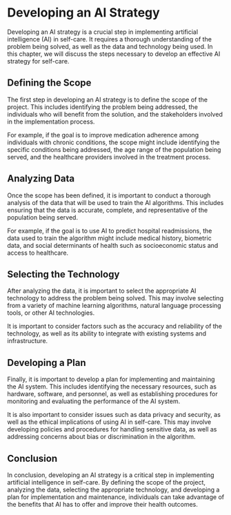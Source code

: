 Developing an AI Strategy
==================================================================

Developing an AI strategy is a crucial step in implementing artificial intelligence (AI) in self-care. It requires a thorough understanding of the problem being solved, as well as the data and technology being used. In this chapter, we will discuss the steps necessary to develop an effective AI strategy for self-care.

Defining the Scope
------------------

The first step in developing an AI strategy is to define the scope of the project. This includes identifying the problem being addressed, the individuals who will benefit from the solution, and the stakeholders involved in the implementation process.

For example, if the goal is to improve medication adherence among individuals with chronic conditions, the scope might include identifying the specific conditions being addressed, the age range of the population being served, and the healthcare providers involved in the treatment process.

Analyzing Data
--------------

Once the scope has been defined, it is important to conduct a thorough analysis of the data that will be used to train the AI algorithms. This includes ensuring that the data is accurate, complete, and representative of the population being served.

For example, if the goal is to use AI to predict hospital readmissions, the data used to train the algorithm might include medical history, biometric data, and social determinants of health such as socioeconomic status and access to healthcare.

Selecting the Technology
------------------------

After analyzing the data, it is important to select the appropriate AI technology to address the problem being solved. This may involve selecting from a variety of machine learning algorithms, natural language processing tools, or other AI technologies.

It is important to consider factors such as the accuracy and reliability of the technology, as well as its ability to integrate with existing systems and infrastructure.

Developing a Plan
-----------------

Finally, it is important to develop a plan for implementing and maintaining the AI system. This includes identifying the necessary resources, such as hardware, software, and personnel, as well as establishing procedures for monitoring and evaluating the performance of the AI system.

It is also important to consider issues such as data privacy and security, as well as the ethical implications of using AI in self-care. This may involve developing policies and procedures for handling sensitive data, as well as addressing concerns about bias or discrimination in the algorithm.

Conclusion
----------

In conclusion, developing an AI strategy is a critical step in implementing artificial intelligence in self-care. By defining the scope of the project, analyzing the data, selecting the appropriate technology, and developing a plan for implementation and maintenance, individuals can take advantage of the benefits that AI has to offer and improve their health outcomes.
